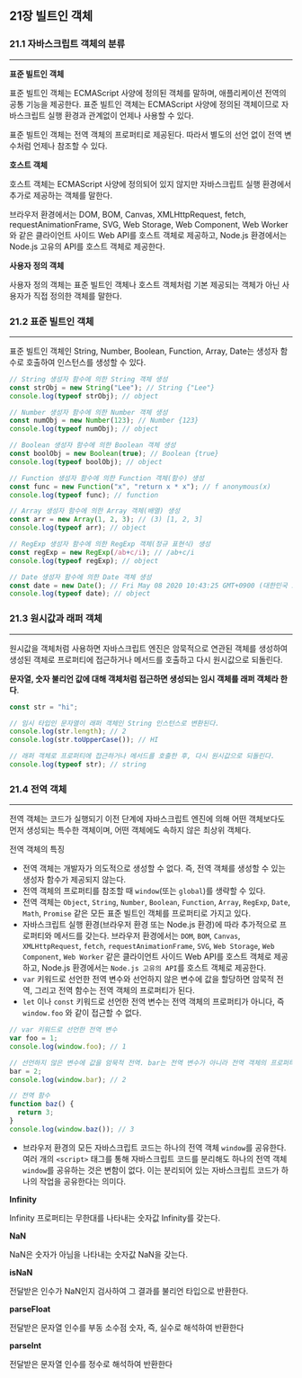 ## 21장 빌트인 객체

### 21.1 자바스크립트 객체의 분류

---

**표준 빌트인 객체**

표준 빌트인 객체는 ECMAScript 사양에 정의된 객체를 말하며, 애플리케이션 전역의 공통 기능을 제공한다. 표준 빌트인 객체는 ECMAScript 사양에 정의된 객체이므로 자바스크립트 실행 환경과 관계없이 언제나 사용할 수 있다.

표준 빌트인 객체는 전역 객체의 프로퍼티로 제공된다. 따라서 별도의 선언 없이 전역 변수처럼 언제나 참조할 수 있다.

**호스트 객체**

호스트 객체는 ECMAScript 사양에 정의되어 있지 않지만 자바스크립트 실행 환경에서 추가로 제공하는 객체를 말한다.

브라우저 환경에서는 DOM, BOM, Canvas, XMLHttpRequest, fetch, requestAnimationFrame, SVG, Web Storage, Web Component, Web Worker와 같은 클라이언트 사이드 Web API를 호스트 객체로 제공하고, Node.js 환경에서는 Node.js 고유의 API를 호스트 객체로 제공한다.

**사용자 정의 객체**

사용자 정의 객체는 표준 빌트인 객체나 호스트 객체처럼 기본 제공되는 객체가 아닌 사용자가 직접 정의한 객체를 말한다.

### 21.2 표준 빌트인 객체

---

표준 빌트인 객체인 String, Number, Boolean, Function, Array, Date는 생성자 함수로 호출하여 인스턴스를 생성할 수 있다.

```jsx
// String 생성자 함수에 의한 String 객체 생성
const strObj = new String("Lee"); // String {"Lee"}
console.log(typeof strObj); // object

// Number 생성자 함수에 의한 Number 객체 생성
const numObj = new Number(123); // Number {123}
console.log(typeof numObj); // object

// Boolean 생성자 함수에 의한 Boolean 객체 생성
const boolObj = new Boolean(true); // Boolean {true}
console.log(typeof boolObj); // object

// Function 생성자 함수에 의한 Function 객체(함수) 생성
const func = new Function("x", "return x * x"); // f anonymous(x)
console.log(typeof func); // function

// Array 생성자 함수에 의한 Array 객체(배열) 생성
const arr = new Array(1, 2, 3); // (3) [1, 2, 3]
console.log(typeof arr); // object

// RegExp 생성자 함수에 의한 RegExp 객체(정규 표현식) 생성
const regExp = new RegExp(/ab+c/i); // /ab+c/i
console.log(typeof regExp); // object

// Date 생성자 함수에 의한 Date 객체 생성
const date = new Date(); // Fri May 08 2020 10:43:25 GMT+0900 (대한민국 표준시)
console.log(typeof date); // object
```

### 21.3 원시값과 래퍼 객체

---

원시값을 객체처럼 사용하면 자바스크립트 엔진은 암묵적으로 연관된 객체를 생성하여 생성된 객체로 프로퍼티에 접근하거나 메서드를 호출하고 다시 원시값으로 되돌린다.

**문자열, 숫자 불리언 값에 대해 객체처럼 접근하면 생성되는 임시 객체를 래퍼 객체라 한다**.

```jsx
const str = "hi";

// 임시 타입인 문자열이 래퍼 객체인 String 인스턴스로 변환된다.
console.log(str.length); // 2
console.log(str.toUpperCase()); // HI

// 래퍼 객체로 프로퍼티에 접근하거나 메서드를 호출한 후, 다시 원시값으로 되돌린다.
console.log(typeof str); // string
```

### 21.4 전역 객체

---

전역 객체는 코드가 실행되기 이전 단계에 자바스크립트 엔진에 의해 어떤 객체보다도 먼저 생성되는 특수한 객체이며, 어떤 객체에도 속하지 않은 최상위 객체다.

전역 객체의 특징

- 전역 객체는 개발자가 의도적으로 생성할 수 없다. 즉, 전역 객체를 생성할 수 있는 생성자 함수가 제공되지 않는다.
- 전역 객체의 프로퍼티를 참조할 때 `window`(또는 `global`)를 생략할 수 있다.
- 전역 객체는 `Object`, `String`, `Number`, `Boolean`, `Function`, `Array`, `RegExp`, `Date`, `Math`, `Promise` 같은 모든 표준 빌트인 객체를 프로퍼티로 가지고 있다.
- 자바스크립트 실행 환경(브라우저 환경 또는 Node.js 환경)에 따라 추가적으로 프로퍼티와 메서드를 갖는다. 브라우저 환경에서는 `DOM`, `BOM`, `Canvas`, `XMLHttpRequest`, `fetch`, `requestAnimationFrame`, `SVG`, `Web Storage`, `Web Component`, `Web Worker` 같은 클라이언트 사이드 Web API를 호스트 객체로 제공하고, Node.js 환경에서는 `Node.js 고유의 API`를 호스트 객체로 제공한다.
- `var` 키워드로 선언한 전역 변수와 선언하지 않은 변수에 값을 할당하면 암묵적 전역, 그리고 전역 함수는 전역 객체의 프로퍼티가 된다.
- `let` 이나 `const` 키워드로 선언한 전역 변수는 전역 객체의 프로퍼티가 아니다, 즉 `window.foo` 와 같이 접근할 수 없다.

```jsx
// var 키워드로 선언한 전역 변수
var foo = 1;
console.log(window.foo); // 1

// 선언하지 않은 변수에 값을 암묵적 전역. bar는 전역 변수가 아니라 전역 객체의 프로퍼티다.
bar = 2;
console.log(window.bar); // 2

// 전역 함수
function baz() {
  return 3;
}
console.log(window.baz()); // 3
```

- 브라우저 환경의 모든 자바스크립트 코드는 하나의 전역 객체 `window`를 공유한다. 여러 개의 `<script>` 태그를 통해 자바스크립트 코드를 분리해도 하나의 전역 객체 `window`를 공유하는 것은 변함이 없다. 이는 분리되어 있는 자바스크립트 코드가 하나의 작업을 공유한다는 의미다.

**Infinity**

Infinity 프로퍼티는 무한대를 나타내는 숫자값 Infinity를 갖는다.

**NaN**

NaN은 숫자가 아님을 나타내는 숫자값 NaN을 갖는다.

**isNaN**

전달받은 인수가 NaN인지 검사하여 그 결과를 불리언 타입으로 반환한다.

**parseFloat**

전달받은 문자열 인수를 부동 소수점 숫자, 즉, 실수로 해석하여 반환한다

**parseInt**

전달받은 문자열 인수를 정수로 해석하여 반환한다
